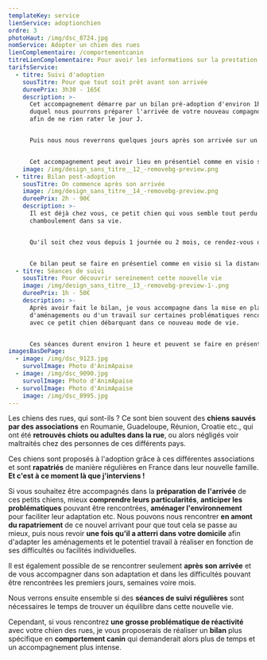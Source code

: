 ```yaml
---
templateKey: service
lienService: adoptionchien
ordre: 3
photoHaut: /img/dsc_8724.jpg
nomService: Adopter un chien des rues
lienComplementaire: /comportementcanin
titreLienComplementaire: Pour avoir les informations sur la prestation du bilan comportemental
tarifsService:
  - titre: Suivi d'adoption
    sousTitre: Pour que tout soit prêt avant son arrivée
    dureePrix: 3h30 - 165€
    description: >-
      C﻿et accompagnement démarre par un bilan pré-adoption d'environ 1h30 lors
      duquel nous pourrons préparer l'arrivée de votre nouveau compagnon de vie
      afin de ne rien rater le jour J.


      P﻿uis nous nous reverrons quelques jours après son arrivée sur un bilan de 2h environ pour cibler les axes d'aménagements ou de travail adaptés au tempérament du loulou.


      C﻿et accompagnement peut avoir lieu en présentiel comme en visio si la distance ne permet pas de se rencontrer physiquement.
    image: /img/design_sans_titre__12_-removebg-preview.png
  - titre: Bilan post-adoption
    sousTitre: On commence après son arrivée
    image: /img/design_sans_titre__14_-removebg-preview.png
    dureePrix: 2h - 90€
    description: >-
      I﻿l est déjà chez vous, ce petit chien qui vous semble tout perdu par ce
      chamboulement dans sa vie. 


      Q﻿u'il soit chez vous depuis 1 journée ou 2 mois, ce rendez-vous d'environ 2h, a pour but de vous donner tous les outils pour mieux appréhender l'adaptation de votre nouveau compagnon de vie et de mieux comprendre ses comportements au quotidien. 


      C﻿e bilan peut se faire en présentiel comme en visio si la distance ne permet pas de se rencontrer physiquement.
  - titre: Séances de suivi
    sousTitre: Pour découvrir sereinement cette nouvelle vie
    image: /img/design_sans_titre__13_-removebg-preview-1-.png
    dureePrix: 1h - 50€
    description: >-
      A﻿près avoir fait le bilan, je vous accompagne dans la mise en place
      d'aménagements ou d'un travail sur certaines problématiques rencontrées
      avec ce petit chien débarquant dans ce nouveau mode de vie.


      C﻿es séances durent environ 1 heure et peuvent se faire en présentiel ou en visio selon la problématique rencontrée.
imagesBasDePage:
  - image: /img/dsc_9123.jpg
    survolImage: Photo d'AnimApaise
  - image: /img/dsc_9090.jpg
    survolImage: Photo d'AnimApaise
  - survolImage: Photo d'AnimApaise
    image: /img/dsc_8995.jpg
---
```

L﻿es chiens des rues, qui sont-ils ? Ce sont bien souvent des **chiens sauvés par des associations** en Roumanie, Guadeloupe, Réunion, Croatie etc., qui ont été **retrouvés chiots ou adultes dans la rue**, ou alors négligés voir maltraités chez des personnes de ces différents pays. 

C﻿es chiens sont proposés à l'adoption grâce à ces différentes associations et sont **rapatriés** de manière régulières en France dans leur nouvelle famille. **Et c'est à ce moment là que j'interviens !**

S﻿i vous souhaitez être accompagnés dans la **préparation de l'arrivée** de ces petits chiens, mieux **comprendre leurs particularités**, **anticiper les problématiques** pouvant être rencontrées, **aménager l'environnement** pour faciliter leur adaptation etc. Nous pouvons nous rencontrer **en amont du rapatriement** de ce nouvel arrivant pour que tout cela se passe au mieux, puis nous revoir **une fois qu'il a atterri dans votre domicile** afin d'adapter les aménagements et le potentiel travail à réaliser en fonction de ses difficultés ou facilités individuelles.

I﻿l est également possible de se rencontrer seulement **après son arrivée** et de vous accompagner dans son adaptation et dans les difficultés pouvant être rencontrées les premiers jours, semaines voire mois.

N﻿ous verrons ensuite ensemble si des **séances de suivi régulières** sont nécessaires le temps de trouver un équilibre dans cette nouvelle vie.

C﻿ependant, si vous rencontrez **une grosse problématique de réactivité** avec votre chien des rues, je vous proposerais de réaliser un **bilan** plus spécifique en **comportement canin** qui demanderait alors plus de temps et un accompagnement plus intense.